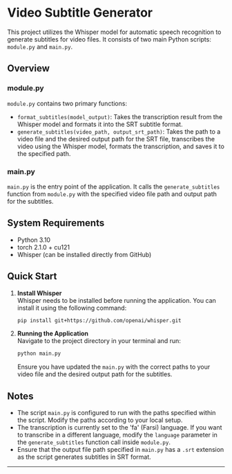 # Video Subtitle Generator

This project utilizes the Whisper model for automatic speech recognition to generate subtitles for video files. It consists of two main Python scripts: `module.py` and `main.py`.

## Overview

### module.py
`module.py` contains two primary functions:

- `format_subtitles(model_output)`: Takes the transcription result from the Whisper model and formats it into the SRT subtitle format.
- `generate_subtitles(video_path, output_srt_path)`: Takes the path to a video file and the desired output path for the SRT file, transcribes the video using the Whisper model, formats the transcription, and saves it to the specified path.

### main.py
`main.py` is the entry point of the application. It calls the `generate_subtitles` function from `module.py` with the specified video file path and output path for the subtitles.

## System Requirements

- Python 3.10
- torch 2.1.0 + cu121
- Whisper (can be installed directly from GitHub)

## Quick Start

1. **Install Whisper**  
   Whisper needs to be installed before running the application. You can install it using the following command:

   ```bash
   pip install git+https://github.com/openai/whisper.git
   ```

2. **Running the Application**  
   Navigate to the project directory in your terminal and run:

   ```bash
   python main.py
   ```

   Ensure you have updated the `main.py` with the correct paths to your video file and the desired output path for the subtitles.

## Notes

- The script `main.py` is configured to run with the paths specified within the script. Modify the paths according to your local setup.
- The transcription is currently set to the 'fa' (Farsi) language. If you want to transcribe in a different language, modify the `language` parameter in the `generate_subtitles` function call inside `module.py`.
- Ensure that the output file path specified in `main.py` has a `.srt` extension as the script generates subtitles in SRT format.

---
